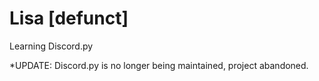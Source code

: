 # Lisa [defunct]


Learning Discord.py

*UPDATE: Discord.py is no longer being maintained, project abandoned.
